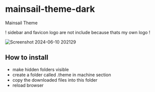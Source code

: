 # mainsail-theme-dark
 Mainsail Theme

! sidebar and favicon logo are not include because thats my own logo !

![Screenshot 2024-06-10 202129](https://github.com/bumbeng/mainsail-theme-dark/assets/111509593/d4a1e2ba-56f1-4acb-8d57-874bb0da711c)

## How to install
- make hidden folders visible
- create a folder called .theme in machine section
- copy the downloaded files into this folder
- reload browser
